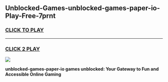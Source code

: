 
## Unblocked-Games-unblocked-games-paper-io-Play-Free-7prnt
<h3>
<a href="https://premium76.site?title=unblocked-games-paper-io&ref=18A1">CLICK TO PLAY</a></h3>
<hr>

<h3>
<a href="https://premium76.site?title=unblocked-games-paper-io&ref=18A1">CLICK 2 PLAY</a>
  
</h3>

<a href="https://premium76.site?title=unblocked-games-paper-io&ref=18A1"><img src="https://clearcache.store/games.png"></a>


**unblocked-games-paper-io games unblocked: Your Gateway to Fun and Accessible Online Gaming**
